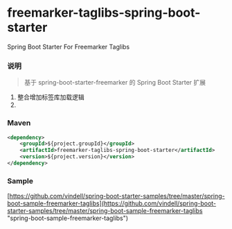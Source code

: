 # freemarker-taglibs-spring-boot-starter
Spring Boot Starter For Freemarker Taglibs

### 说明


 > 基于 spring-boot-starter-freemarker 的 Spring Boot Starter 扩展 

1. 整合增加标签库加载逻辑
2. 

### Maven

``` xml
<dependency>
	<groupId>${project.groupId}</groupId>
	<artifactId>freemarker-taglibs-spring-boot-starter</artifactId>
	<version>${project.version}</version>
</dependency>
```

### Sample

[https://github.com/vindell/spring-boot-starter-samples/tree/master/spring-boot-sample-freemarker-taglibs](https://github.com/vindell/spring-boot-starter-samples/tree/master/spring-boot-sample-freemarker-taglibs "spring-boot-sample-freemarker-taglibs")

